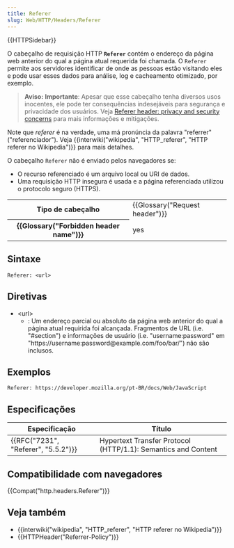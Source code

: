 ```yaml
---
title: Referer
slug: Web/HTTP/Headers/Referer
---
```

{{HTTPSidebar}}

O cabeçalho de requisição HTTP **`Referer`** contém o endereço da página web anterior do qual a página atual requerida foi chamada. O `Referer` permite aos servidores identificar de onde as pessoas estão visitando eles e pode usar esses dados para análise, log e cacheamento otimizado, por exemplo.

> **Aviso:** **Importante**: Apesar que esse cabeçalho tenha diversos usos inocentes, ele pode ter consequências indesejáveis para segurança e privacidade dos usuários. Veja [Referer header: privacy and security concerns](/pt-BR/docs/Web/Security/Referer_header:_privacy_and_security_concerns) para mais informações e mitigações.

Note que _referer_ é na verdade, uma má pronúncia da palavra "referrer"("referenciador"). Veja {{interwiki("wikipedia", "HTTP_referer", "HTTP referer no Wikipedia")}} para mais detalhes.

O cabeçalho `Referer` não é enviado pelos navegadores se:

- O recurso referenciado é um arquivo local ou URI de dados.
- Uma requisição HTTP insegura é usada e a página referenciada utilizou o protocolo seguro (HTTPS).

<table class="properties">
  <tbody>
    <tr>
      <th scope="row">Tipo de cabeçalho</th>
      <td>{{Glossary("Request header")}}</td>
    </tr>
    <tr>
      <th scope="row">{{Glossary("Forbidden header name")}}</th>
      <td>yes</td>
    </tr>
  </tbody>
</table>

## Sintaxe

```
Referer: <url>
```

## Diretivas

- \<url>
  - : Um endereço parcial ou absoluto da página web anterior do qual a página atual requirida foi alcançada. Fragmentos de URL (i.e. "#section") e informações de usuário (i.e. "username:password" em "https\://username:password\@example.com/foo/bar/") não são inclusos.

## Exemplos

```
Referer: https://developer.mozilla.org/pt-BR/docs/Web/JavaScript
```

## Especificações

| Especificação                                    | Título                                                        |
| ------------------------------------------------ | ------------------------------------------------------------- |
| {{RFC("7231", "Referer", "5.5.2")}} | Hypertext Transfer Protocol (HTTP/1.1): Semantics and Content |

## Compatibilidade com navegadores

{{Compat("http.headers.Referer")}}

## Veja também

- {{interwiki("wikipedia", "HTTP_referer", "HTTP referer no Wikipedia")}}
- {{HTTPHeader("Referrer-Policy")}}
